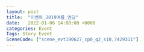 ```yaml
---
layout: post
title:  "이벤트_2019여름_엔딩"
date:   2022-01-06 14:00:00 +0000
categories: Event
Tags: Story Event
SceneCode: ["scene_evt190627_cp0_q2_s10,7429311"]
---
```

